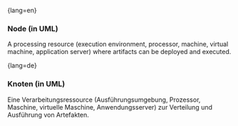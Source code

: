{lang=en}
### Node (in UML)

A processing resource (execution environment, processor, machine, virtual machine,
  application server) where artifacts can be deployed and executed.


{lang=de}
### Knoten (in UML)

Eine Verarbeitungsressource (Ausführungsumgebung, Prozessor, Maschine,
virtuelle Maschine, Anwendungsserver) zur Verteilung und Ausführung
von Artefakten.

